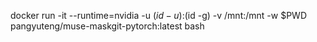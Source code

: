 
docker run -it --runtime=nvidia -u $(id -u):$(id -g) -v /mnt:/mnt -w $PWD pangyuteng/muse-maskgit-pytorch:latest bash
